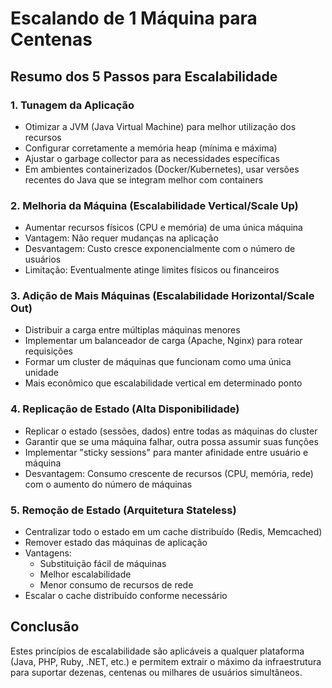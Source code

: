 # Escalando de 1 Máquina para Centenas

## Resumo dos 5 Passos para Escalabilidade

### 1. Tunagem da Aplicação
- Otimizar a JVM (Java Virtual Machine) para melhor utilização dos recursos
- Configurar corretamente a memória heap (mínima e máxima)
- Ajustar o garbage collector para as necessidades específicas
- Em ambientes containerizados (Docker/Kubernetes), usar versões recentes do Java que se integram melhor com containers

### 2. Melhoria da Máquina (Escalabilidade Vertical/Scale Up)
- Aumentar recursos físicos (CPU e memória) de uma única máquina
- Vantagem: Não requer mudanças na aplicação
- Desvantagem: Custo cresce exponencialmente com o número de usuários
- Limitação: Eventualmente atinge limites físicos ou financeiros

### 3. Adição de Mais Máquinas (Escalabilidade Horizontal/Scale Out)
- Distribuir a carga entre múltiplas máquinas menores
- Implementar um balanceador de carga (Apache, Nginx) para rotear requisições
- Formar um cluster de máquinas que funcionam como uma única unidade
- Mais econômico que escalabilidade vertical em determinado ponto

### 4. Replicação de Estado (Alta Disponibilidade)
- Replicar o estado (sessões, dados) entre todas as máquinas do cluster
- Garantir que se uma máquina falhar, outra possa assumir suas funções
- Implementar "sticky sessions" para manter afinidade entre usuário e máquina
- Desvantagem: Consumo crescente de recursos (CPU, memória, rede) com o aumento do número de máquinas

### 5. Remoção de Estado (Arquitetura Stateless)
- Centralizar todo o estado em um cache distribuído (Redis, Memcached)
- Remover estado das máquinas de aplicação
- Vantagens:
  - Substituição fácil de máquinas
  - Melhor escalabilidade
  - Menor consumo de recursos de rede
- Escalar o cache distribuído conforme necessário

## Conclusão
Estes princípios de escalabilidade são aplicáveis a qualquer plataforma (Java, PHP, Ruby, .NET, etc.) e permitem extrair o máximo da infraestrutura para suportar dezenas, centenas ou milhares de usuários simultâneos. 